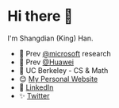 # Hi there 👋

I'm Shangdian (King) Han.

- 🔭 Prev [@microsoft](https://github.com/microsoft/ 'Microsoft') research
- 🏰 Prev [@Huawei](https://github.com/Huawei/ 'Huawei')
- 🌱 UC Berkeley - CS & Math
- 😊 [My Personal Website](https://kinghan.info/ 'Shangdian (King) Han')
- 👔 [LinkedIn](https://www.linkedin.com/in/kingh0730/ 'Shangdian (King) Han')
- ✨ [Twitter](https://twitter.com/kingh0730/ 'kingh0730')
